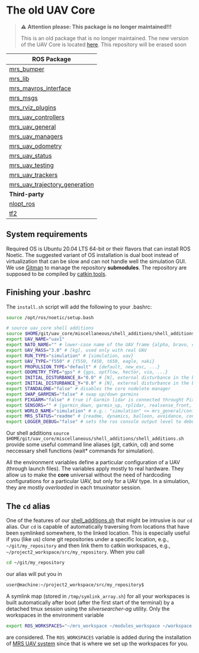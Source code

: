 # The old UAV Core

> :warning: **Attention please: This package is no longer maintained!!!**
>
> This is an old package that is no longer maintained.
> The new version of the UAV Core is located [here](https://github.com/ctu-mrs/mrs_uav_core).
> This repository will be erased soon

| ROS Package                                                                               |
|-------------------------------------------------------------------------------------------|
| [mrs_bumper](https://github.com/ctu-mrs/mrs_bumper)                                       |
| [mrs_lib](https://github.com/ctu-mrs/mrs_lib)                                             |
| [mrs_mavros_interface](https://github.com/ctu-mrs/mrs_mavros_interface)                   |
| [mrs_msgs](https://github.com/ctu-mrs/mrs_msgs)                                           |
| [mrs_rviz_plugins](https://github.com/ctu-mrs/mrs_rviz_plugins)                           |
| [mrs_uav_controllers](https://github.com/ctu-mrs/mrs_uav_controllers)                     |
| [mrs_uav_general](https://github.com/ctu-mrs/mrs_uav_general)                             |
| [mrs_uav_managers](https://github.com/ctu-mrs/mrs_uav_managers)                           |
| [mrs_uav_odometry](https://github.com/ctu-mrs/mrs_uav_odometry)                           |
| [mrs_uav_status](https://github.com/ctu-mrs/mrs_uav_status)                               |
| [mrs_uav_testing](https://github.com/ctu-mrs/mrs_uav_testing)                             |
| [mrs_uav_trackers](https://github.com/ctu-mrs/mrs_uav_trackers)                           |
| [mrs_uav_trajectory_generation](https://github.com/ctu-mrs/mrs_uav_trajectory_generation) |
| **Third-party**                                                                           |
| [nlopt_ros](https://github.com/ctu-mrs/nlopt_ros)                                         |
| [tf2](https://github.com/ctu-mrs/tf2)                                                     |

## System requirements

Required OS is Ubuntu 20.04 LTS 64-bit or their flavors that can install ROS Noetic.
The suggested variant of OS installation is dual boot instead of virtualization that can be slow and can not handle well the simulation GUI.
We use [Gitman](https://github.com/jacebrowning/gitman) to manage the repository **submodules**.
The repository are supposed to be compiled by [catkin tools](https://catkin-tools.readthedocs.io).

## Finishing your .bashrc

The `install.sh` script will add the following to your .bashrc:
```bash
source /opt/ros/noetic/setup.bash

# source uav_core shell additions
source $HOME/git/uav_core/miscellaneous/shell_additions/shell_additions.sh
export UAV_NAME="uav1"
export NATO_NAME="" # lower-case name of the UAV frame {alpha, bravo, charlie, ...}
export UAV_MASS="3.0" # [kg], used only with real UAV
export RUN_TYPE="simulation" # {simulation, uav}
export UAV_TYPE="f550" # {f550, f450, t650, eagle, naki}
export PROPULSION_TYPE="default" # {default, new_esc, ...}
export ODOMETRY_TYPE="gps" # {gps, optflow, hector, vio, ...}
export INITIAL_DISTURBANCE_X="0.0" # [N], external disturbance in the body frame
export INITIAL_DISTURBANCE_Y="0.0" # [N], external disturbance in the body frame
export STANDALONE="false" # disables the core nodelete manager
export SWAP_GARMINS="false" # swap up/down garmins
export PIXGARM="false" # true if Garmin lidar is connected throught Pixhawk
export SENSORS="" # {garmin_down, garmin_up, rplidar, realsense_front, teraranger, bluefox_optflow, realsense_brick, bluefox_brick}
export WORLD_NAME="simulation" # e.g.: "simulation" <= mrs_general/config/world_simulation.yaml
export MRS_STATUS="readme" # {readme, dynamics, balloon, avoidance, control_error, gripper}
export LOGGER_DEBUG="false" # sets the ros console output level to debug
```

Our shell additions
```source $HOME/git/uav_core/miscellaneous/shell_additions/shell_additions.sh```
provide some useful command line aliases (git, catkin, cd) and some neccessary shell functions (wait\* commands for simulation).

All the environment variables define a particular configuration of a UAV (through launch files).
The variables apply mostly to real hardware. They allow us to make the **core** universal without the need of hardcoding configurations for a particular UAV, but only for a UAV type.
In a simulation, they are mostly *overloaded* in each tmuxinator session.

## The `cd` alias

One of the features of our [shell_additions.sh](https://github.com/ctu-mrs/uav_core/blob/master/miscellaneous/shell_additions/shell_additions.sh) that might be intrusive is our `cd` alias.
Our `cd` is capable of automatically traversing from locations that have been symlinked somewhere, to the linked location.
This is especially useful if you (like us) clone git repositories under a specific location, e.g., `~/git/my_repository` and then link them to catkin workspaces, e.g., `~/project2_workspace/src/my_repository`.
When you call
```bash
cd ~/git/my_repository
```
our alias will put you in
```bash
user@machine:~/project2_workspace/src/my_repository$
```

A symlink map (stored in `/tmp/symlink_array.sh`) for all your workspaces is built automatically after boot (after the first start of the terminal) by a detached tmux session using the *silversearcher-ag* utility.
Only the workspaces in the environment variable
```bash
export ROS_WORKSPACES="~/mrs_workspace ~/modules_workspace ~/workspace ~/project2_workspace"
```
are considered.
The `ROS_WORKSPACES` variable is added during the installation of [MRS UAV system](https://github.com/ctu-mrs/mrs_uav_system) since that is where we set up the workspaces for you.
